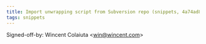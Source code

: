 ```yaml
---
title: Import unwrapping script from Subversion repo (snippets, 4a74ad8)
tags: snippets
---
```


Signed-off-by: Wincent Colaiuta &lt;win@wincent.com&gt;
